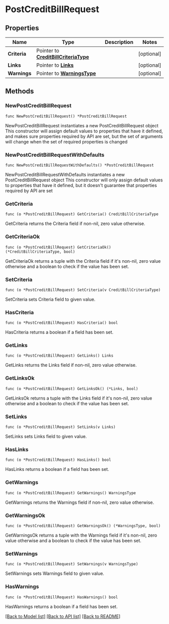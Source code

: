 # PostCreditBillRequest

## Properties

Name | Type | Description | Notes
------------ | ------------- | ------------- | -------------
**Criteria** | Pointer to [**CreditBillCriteriaType**](CreditBillCriteriaType.md) |  | [optional] 
**Links** | Pointer to [**Links**](Links.md) |  | [optional] 
**Warnings** | Pointer to [**WarningsType**](WarningsType.md) |  | [optional] 

## Methods

### NewPostCreditBillRequest

`func NewPostCreditBillRequest() *PostCreditBillRequest`

NewPostCreditBillRequest instantiates a new PostCreditBillRequest object
This constructor will assign default values to properties that have it defined,
and makes sure properties required by API are set, but the set of arguments
will change when the set of required properties is changed

### NewPostCreditBillRequestWithDefaults

`func NewPostCreditBillRequestWithDefaults() *PostCreditBillRequest`

NewPostCreditBillRequestWithDefaults instantiates a new PostCreditBillRequest object
This constructor will only assign default values to properties that have it defined,
but it doesn't guarantee that properties required by API are set

### GetCriteria

`func (o *PostCreditBillRequest) GetCriteria() CreditBillCriteriaType`

GetCriteria returns the Criteria field if non-nil, zero value otherwise.

### GetCriteriaOk

`func (o *PostCreditBillRequest) GetCriteriaOk() (*CreditBillCriteriaType, bool)`

GetCriteriaOk returns a tuple with the Criteria field if it's non-nil, zero value otherwise
and a boolean to check if the value has been set.

### SetCriteria

`func (o *PostCreditBillRequest) SetCriteria(v CreditBillCriteriaType)`

SetCriteria sets Criteria field to given value.

### HasCriteria

`func (o *PostCreditBillRequest) HasCriteria() bool`

HasCriteria returns a boolean if a field has been set.

### GetLinks

`func (o *PostCreditBillRequest) GetLinks() Links`

GetLinks returns the Links field if non-nil, zero value otherwise.

### GetLinksOk

`func (o *PostCreditBillRequest) GetLinksOk() (*Links, bool)`

GetLinksOk returns a tuple with the Links field if it's non-nil, zero value otherwise
and a boolean to check if the value has been set.

### SetLinks

`func (o *PostCreditBillRequest) SetLinks(v Links)`

SetLinks sets Links field to given value.

### HasLinks

`func (o *PostCreditBillRequest) HasLinks() bool`

HasLinks returns a boolean if a field has been set.

### GetWarnings

`func (o *PostCreditBillRequest) GetWarnings() WarningsType`

GetWarnings returns the Warnings field if non-nil, zero value otherwise.

### GetWarningsOk

`func (o *PostCreditBillRequest) GetWarningsOk() (*WarningsType, bool)`

GetWarningsOk returns a tuple with the Warnings field if it's non-nil, zero value otherwise
and a boolean to check if the value has been set.

### SetWarnings

`func (o *PostCreditBillRequest) SetWarnings(v WarningsType)`

SetWarnings sets Warnings field to given value.

### HasWarnings

`func (o *PostCreditBillRequest) HasWarnings() bool`

HasWarnings returns a boolean if a field has been set.


[[Back to Model list]](../README.md#documentation-for-models) [[Back to API list]](../README.md#documentation-for-api-endpoints) [[Back to README]](../README.md)


